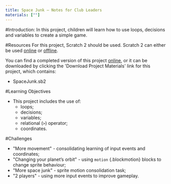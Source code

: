 ```yaml
---
title: Space Junk — Notes for Club Leaders
materials: [""]
---
```


#Introduction:
In this project, children will learn how to use loops, decisions and variables to create a simple game.

#Resources
For this project, Scratch 2 should be used. Scratch 2 can either be used <a href="http://scratch.mit.edu/projects/editor/">online</a> or <a href="http://scratch.mit.edu/scratch2download/">offline</a>.

You can find a completed version of this project <a href="http://scratch.mit.edu/projects/59295958/#editor">online</a>, or it can be downloaded by clicking the 'Download Project Materials' link for this project, which contains:

+ SpaceJunk.sb2

#Learning Objectives
+ This project includes the use of:
	+ loops;
	+ decisions;
	+ variables;
	+ relational (`>`) operator;
	+ coordinates.

#Challenges
+ "More movement" - consolidating learning of input events and coordinates;
+ "Changing your planet’s orbit" - using `motion` {.blockmotion} blocks to change sprite behaviour;
+ "More space junk" - sprite motion consolidation task;
+ "2 players" - using more input events to improve gameplay.